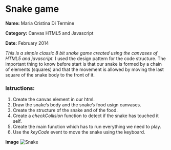 # Snake game
**Name:** Maria Cristina Di Termine

**Category:** Canvas HTML5 and Javascript

**Date:** February 2014

_This is a simple classic 8 bit snake game created using the canvases of HTML5 and javascript._
I used the design pattern for the code structure. The important thing to know before start is that our snake is formed by a chain of elements (squares) and that the movement is allowed by moving the last square of the snake body to the front of it.

### Istructions:
1. Create the canvas element in our html.
2. Draw the snake’s body and the snake’s food usign canvases.
3. Create the structure of the snake and of the food.
4. Create a _checkCollision_ function to detect if the snake has touched it self.
5. Create the main function which has to run everything we need to play.
6. Use the _keyCode_ event to move the snake using the keyboard.

**Image**
![Snake](https://raw.githubusercontent.com/Mariacristina88/Snake-game/master/img/snake.png)
